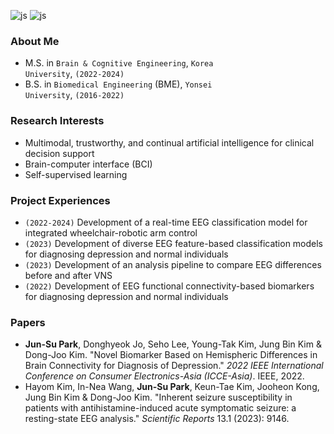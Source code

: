 ![js](https://img.shields.io/badge/Python-3776AB?style=for-the-badge&logo=python&logoColor=white)
![js](https://img.shields.io/badge/Flutter-02569B?style=for-the-badge&logo=flutter&logoColor=white)

### About Me
* M.S. in <code>Brain & Cognitive Engineering</code>, <code>Korea University</code>, <code>(2022-2024)</code>
* B.S. in <code>Biomedical Engineering</code> (BME), <code>Yonsei University</code>, <code>(2016-2022)</code>

### Research Interests
*	Multimodal, trustworthy, and continual artificial intelligence for clinical decision support
* Brain-computer interface (BCI)
* Self-supervised learning

### Project Experiences
* <code>(2022-2024)</code> Development of a real-time EEG classification model for integrated wheelchair-robotic arm control 
* <code>(2023)</code> Development of diverse EEG feature-based classification models for diagnosing depression and normal individuals 
* <code>(2023)</code> Development of an analysis pipeline to compare EEG differences before and after VNS 
* <code>(2022)</code> Development of EEG functional connectivity-based biomarkers for diagnosing depression and normal individuals 

### Papers
* **Jun-Su Park**, Donghyeok Jo, Seho Lee, Young-Tak Kim, Jung Bin Kim & Dong-Joo Kim. "Novel Biomarker Based on Hemispheric Differences in Brain Connectivity for Diagnosis of Depression." *2022 IEEE International Conference on Consumer Electronics-Asia (ICCE-Asia)*. IEEE, 2022.
* Hayom Kim, In-Nea Wang, **Jun-Su Park**, Keun-Tae Kim, Jooheon Kong, Jung Bin Kim & Dong-Joo Kim. "Inherent seizure susceptibility in patients with antihistamine-induced acute symptomatic seizure: a resting-state EEG analysis." *Scientific Reports* 13.1 (2023): 9146.

<!--
**Junsu0213/Junsu0213** is a ✨ _special_ ✨ repository because its `README.md` (this file) appears on your GitHub profile.

Here are some ideas to get you started:

- 🔭 I’m currently working on ...
- 🌱 I’m currently learning ...
- 👯 I’m looking to collaborate on ...
- 🤔 I’m looking for help with ...
- 💬 Ask me about ...
- 📫 How to reach me: ...
- 😄 Pronouns: ...
- ⚡ Fun fact: ...
-->
